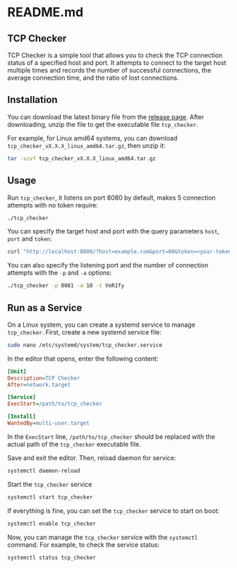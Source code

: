 # README.md

## TCP Checker

TCP Checker is a simple tool that allows you to check the TCP connection status of a specified host and port. It attempts to connect to the target host multiple times and records the number of successful connections, the average connection time, and the ratio of lost connections.

## Installation

You can download the latest binary file from the [release page](https://github.com/blee0036/tcp_checker/releases/). After downloading, unzip the file to get the executable file `tcp_checker`.

For example, for Linux amd64 systems, you can download `tcp_checker_vX.X.X_linux_amd64.tar.gz`, then unzip it:

```bash
tar -xzvf tcp_checker_vX.X.X_linux_amd64.tar.gz
```

## Usage

Run `tcp_checker`, it listens on port 8080 by default, makes 5 connection attempts with no token require:

```bash
./tcp_checker
```

You can specify the target host and port with the query parameters `host`, `port` and `token`:

```bash
curl "http://localhost:8080/?host=example.com&port=80&token=<your-token>"
```

You can also specify the listening port and the number of connection attempts with the `-p` and `-a` options:
```bash
./tcp_checker -p 8081 -a 10 -t VeR1fy
```

## Run as a Service

On a Linux system, you can create a systemd service to manage `tcp_checker`. First, create a new systemd service file:

```bash
sudo nano /etc/systemd/system/tcp_checker.service
```

In the editor that opens, enter the following content:

```ini
[Unit]
Description=TCP Checker
After=network.target

[Service]
ExecStart=/path/to/tcp_checker

[Install]
WantedBy=multi-user.target
```

In the `ExecStart` line, `/path/to/tcp_checker` should be replaced with the actual path of the `tcp_checker` executable file.

Save and exit the editor. Then, reload daemon for service:
```bash
systemctl daemon-reload
```

Start the `tcp_checker` service

```bash
systemctl start tcp_checker
```

If everything is fine, you can set the `tcp_checker` service to start on boot:

```bash
systemctl enable tcp_checker
```

Now, you can manage the `tcp_checker` service with the `systemctl` command. For example, to check the service status:

```bash
systemctl status tcp_checker
```